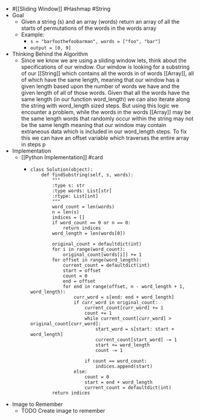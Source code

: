 - #[[Sliding Window]] #Hashmap #String
- Goal
	- Given a string (s) and an array (words) return an array of all the starts of permutations of the words in the words array
	- Example:
		- ``s = "barfoothefoobarman", words = ["foo", "bar"]``
		- ``output = [0, 9]``
- Thinking Behind the Algorithm
	- Since we know we are using a sliding window lets, think about the specifications of our window. Our window is looking for a substring of our [[String]] which contains all the words in of words [[Array]], all of which have the same length, meaning that our window has a given length based upon the number of words we have and the given length of all of those words. Given that all the words have the same length (in our function word_length) we can also iterate along the string with word_length sized steps. But using this logic we encounter a problem, while the words in the words [[Array]] may be the same length words that randomly occur within the string may not be the same length meaning that our window may contain extraneous data which is included in our word_length steps. To fix this we can have an offset variable which traverses the entire array in steps p
- Implementation
	- [[Python Implementation]] #card
		- ```
		  class Solution(object):
		      def findSubstring(self, s, words):
		          """
		          :type s: str
		          :type words: List[str]
		          :rtype: List[int]
		          """
		          word_count = len(words)
		          n = len(s)
		          indices = []
		          if word_count == 0 or n == 0: 
		              return indices
		          word_length = len(words[0])
		          
		          original_count = defaultdict(int)
		          for i in range(word_count):
		              original_count[words[i]] += 1
		          for offset in range(word_length):
		              current_count = defaultdict(int)
		              start = offset
		              count = 0
		              end = offset
		              for end in range(offset, n - word_length + 1, word_length):
		                  curr_word = s[end: end + word_length]
		                  if curr_word in original_count:
		                      current_count[curr_word] += 1
		                      count += 1
		                      while current_count[curr_word] > original_count[curr_word]:
		                          start_word = s[start: start + word_length]
		                          current_count[start_word] -= 1
		                          start += word_length
		                          count -= 1
		                      
		                      if count == word_count:
		                          indices.append(start)
		                  else:
		                      count = 0
		                      start = end + word_length
		                      current_count = defaultdict(int)
		          return indices
		  
		  ```
- Image to Remember
	- TODO Create image to remember